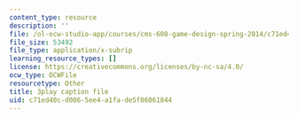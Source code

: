 ```yaml
---
content_type: resource
description: ''
file: /ol-ocw-studio-app/courses/cms-608-game-design-spring-2014/c71ed40cd0865ee4a1fade5f86061844_1506658.vtt
file_size: 53492
file_type: application/x-subrip
learning_resource_types: []
license: https://creativecommons.org/licenses/by-nc-sa/4.0/
ocw_type: OCWFile
resourcetype: Other
title: 3play caption file
uid: c71ed40c-d086-5ee4-a1fa-de5f86061844
---
```

